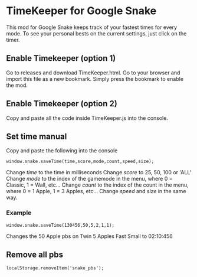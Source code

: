 # TimeKeeper for Google Snake
This mod for Google Snake keeps track of your fastest times for every mode. To see your personal bests on the current settings, just click on the timer.
## Enable Timekeeper (option 1)
Go to releases and download TimeKeeper.html. Go to your browser and import this file as a new bookmark. Simply press the bookmark to enable the mod.
## Enable Timekeeper (option 2)
Copy and paste all the code inside TimeKeeper.js into the console.
## Set time manual
Copy and paste the following into the console
```
window.snake.saveTime(time,score,mode,count,speed,size);
```
Change *time* to the time in milliseconds
Change *score* to 25, 50, 100 or 'ALL'
Change *mode* to the index of the gamemode in the menu, where 0 = Classic, 1 = Wall, etc...
Change *count* to the index of the count in the menu, where 0 = 1 Apple, 1 = 3 Apples, etc...
Change *speed* and *size* in the same way.
### Example
```
window.snake.saveTime(130456,50,5,2,1,1);
```
Changes the 50 Apple pbs on Twin 5 Apples Fast Small to 02:10:456
## Remove all pbs
```
localStorage.removeItem('snake_pbs');
```


